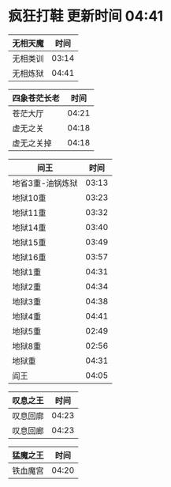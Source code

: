 # 疯狂打鞋 更新时间 04:41

| 无相天魔   | 时间    |
|--------|-------|
| 无相类训 | 03:14 |
| 无相炼狱 | 04:41 |

| 四象苍茫长老   | 时间    |
|--------|-------|
| 苍茫大厅 | 04:21 |
| 虚无之关 | 04:18 |
| 虚无之关掉 | 04:18 |

| 间王   | 时间    |
|--------|-------|
| 地省3重-油锅炼狱 | 03:13 |
| 地狱10重 | 03:23 |
| 地狱11重 | 03:32 |
| 地狱14重 | 03:40 |
| 地狱15重 | 03:49 |
| 地狱16重 | 03:57 |
| 地狱1重 | 04:31 |
| 地狱2重 | 04:34 |
| 地狱3重 | 04:38 |
| 地狱4重 | 04:41 |
| 地狱5重 | 02:49 |
| 地狱8重 | 02:56 |
| 地狱重 | 04:31 |
| 阎王 | 04:05 |

| 叹息之王   | 时间    |
|--------|-------|
| 叹息回廓 | 04:23 |
| 叹息回廊 | 04:23 |

| 猛魔之王   | 时间    |
|--------|-------|
| 铁血魔宫 | 04:20 |